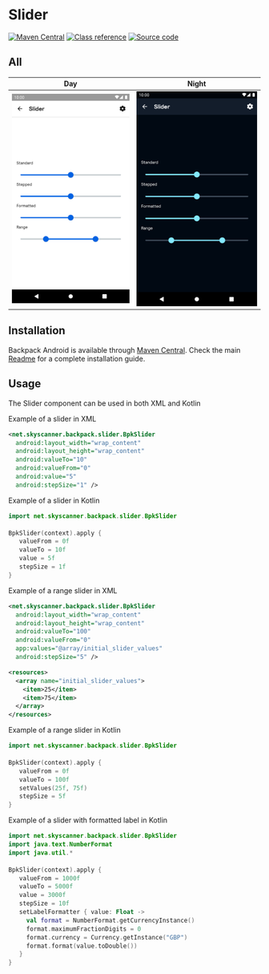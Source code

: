# Slider

[![Maven Central](https://img.shields.io/maven-central/v/net.skyscanner.backpack/backpack-android)](https://search.maven.org/artifact/net.skyscanner.backpack/backpack-android)
[![Class reference](https://img.shields.io/badge/Class%20reference-Android-blue)](https://backpack.github.io/android/Backpack/net.skyscanner.backpack.slider)
[![Source code](https://img.shields.io/badge/Source%20code-GitHub-lightgrey)](https://github.com/Skyscanner/backpack-android/tree/main/Backpack/src/main/java/net/skyscanner/backpack/slider)

## All

| Day | Night |
| --- | --- |
| ![Slider component](https://raw.githubusercontent.com/Skyscanner/backpack-android/main/docs/view/Slider/screenshots/all.png) |![Slider component - dark mode](https://raw.githubusercontent.com/Skyscanner/backpack-android/main/docs/view/Slider/screenshots/all_dm.png) |

## Installation

Backpack Android is available through [Maven Central](https://search.maven.org/artifact/net.skyscanner.backpack/backpack-android). Check the main [Readme](https://github.com/skyscanner/backpack-android#installation) for a complete installation guide.

## Usage

The Slider component can be used in both XML and Kotlin

Example of a slider in XML

```xml
<net.skyscanner.backpack.slider.BpkSlider
  android:layout_width="wrap_content"
  android:layout_height="wrap_content"
  android:valueTo="10"
  android:valueFrom="0"
  android:value="5"
  android:stepSize="1" />
```

Example of a slider in Kotlin

```Kotlin
import net.skyscanner.backpack.slider.BpkSlider

BpkSlider(context).apply {
   valueFrom = 0f
   valueTo = 10f
   value = 5f
   stepSize = 1f
}
```

Example of a range slider in XML

```xml
<net.skyscanner.backpack.slider.BpkSlider
  android:layout_width="wrap_content"
  android:layout_height="wrap_content"
  android:valueTo="100"
  android:valueFrom="0"
  app:values="@array/initial_slider_values"
  android:stepSize="5" />
```

```xml
<resources>
  <array name="initial_slider_values">
    <item>25</item>
    <item>75</item>
  </array>
</resources>
```

Example of a range slider in Kotlin

```Kotlin
import net.skyscanner.backpack.slider.BpkSlider

BpkSlider(context).apply {
   valueFrom = 0f
   valueTo = 100f
   setValues(25f, 75f)
   stepSize = 5f
}
```

Example of a slider with formatted label in Kotlin

```Kotlin
import net.skyscanner.backpack.slider.BpkSlider
import java.text.NumberFormat
import java.util.*

BpkSlider(context).apply {
   valueFrom = 1000f
   valueTo = 5000f
   value = 3000f
   stepSize = 10f
   setLabelFormatter { value: Float ->
     val format = NumberFormat.getCurrencyInstance()
     format.maximumFractionDigits = 0
     format.currency = Currency.getInstance("GBP")
     format.format(value.toDouble())
   }
}
```
